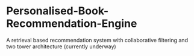 # Personalised-Book-Recommendation-Engine
A retrieval based recommendation system with collaborative filtering and two tower architecture (currently underway)
